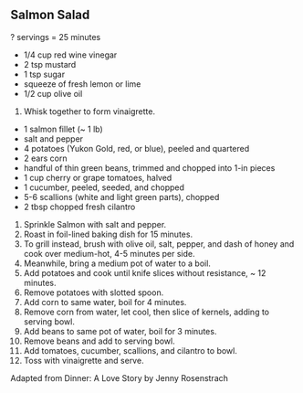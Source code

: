 ## Salmon Salad

? servings = 25 minutes

* 1/4 cup red wine vinegar
* 2 tsp mustard
* 1 tsp sugar
* squeeze of fresh lemon or lime
* 1/2 cup olive oil

1. Whisk together to form vinaigrette.

* 1 salmon fillet (~ 1 lb)
* salt and pepper
* 4 potatoes (Yukon Gold, red, or blue), peeled and quartered
* 2 ears corn
* handful of thin green beans, trimmed and chopped into 1-in pieces
* 1 cup cherry or grape tomatoes, halved
* 1 cucumber, peeled, seeded, and chopped
* 5-6 scallions (white and light green parts), chopped
* 2 tbsp chopped fresh cilantro

1. Sprinkle Salmon with salt and pepper.
2. Roast in foil-lined baking dish for 15 minutes.
3. To grill instead, brush with olive oil, salt, pepper, and dash of honey and cook over medium-hot, 4-5 minutes per side.
4. Meanwhile, bring a medium pot of water to a boil.
5. Add potatoes and cook until knife slices without resistance, ~ 12 minutes.
6. Remove potatoes with slotted spoon.
7. Add corn to same water, boil for 4 minutes.
8. Remove corn from water, let cool, then slice of kernels, adding to serving bowl.
9. Add beans to same pot of water, boil for 3 minutes.
10. Remove beans and add to serving bowl.
11. Add tomatoes, cucumber, scallions, and cilantro to bowl.
12. Toss with vinaigrette and serve.

Adapted from Dinner: A Love Story by Jenny Rosenstrach
